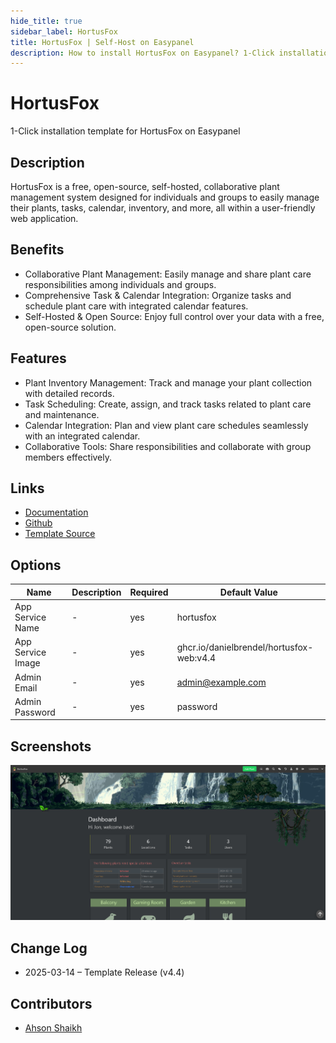 ```yaml
---
hide_title: true
sidebar_label: HortusFox
title: HortusFox | Self-Host on Easypanel
description: How to install HortusFox on Easypanel? 1-Click installation template for HortusFox on Easypanel
---
```


<!-- generated -->

# HortusFox

1-Click installation template for HortusFox on Easypanel

## Description

HortusFox is a free, open-source, self-hosted, collaborative plant management system designed for individuals and groups to easily manage their plants, tasks, calendar, inventory, and more, all within a user-friendly web application.

## Benefits

- Collaborative Plant Management: Easily manage and share plant care responsibilities among individuals and groups.
- Comprehensive Task & Calendar Integration: Organize tasks and schedule plant care with integrated calendar features.
- Self-Hosted & Open Source: Enjoy full control over your data with a free, open-source solution.

## Features

- Plant Inventory Management: Track and manage your plant collection with detailed records.
- Task Scheduling: Create, assign, and track tasks related to plant care and maintenance.
- Calendar Integration: Plan and view plant care schedules seamlessly with an integrated calendar.
- Collaborative Tools: Share responsibilities and collaborate with group members effectively.

## Links

- [Documentation](https://hortusfox.github.io/)
- [Github](https://github.com/danielbrendel/hortusfox-web?tab=readme-ov-file#docker)
- [Template Source](https://github.com/easypanel-io/templates/tree/main/templates/hortusfox)

## Options

Name | Description | Required | Default Value
-|-|-|-
App Service Name | - | yes | hortusfox
App Service Image | - | yes | ghcr.io/danielbrendel/hortusfox-web:v4.4
Admin Email | - | yes | admin@example.com
Admin Password | - | yes | password

## Screenshots

![HortusFox Screenshot](./assets/screenshot.png)

## Change Log

- 2025-03-14 – Template Release (v4.4)

## Contributors

- [Ahson Shaikh](https://github.com/Ahson-Shaikh)
